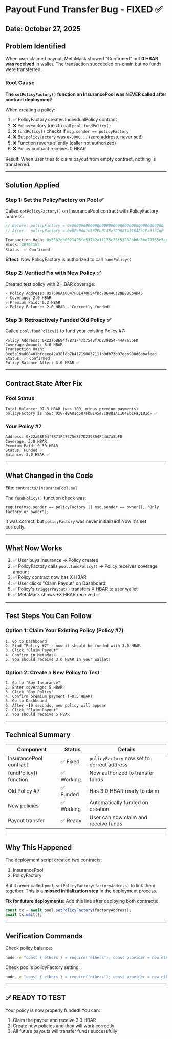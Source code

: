 # Payout Fund Transfer Bug - FIXED ✅

## Date: October 27, 2025

## Problem Identified

When user claimed payout, MetaMask showed "Confirmed" but **0 HBAR was received** in wallet. The transaction succeeded on-chain but no funds were transferred.

### Root Cause

**The `setPolicyFactory()` function on InsurancePool was NEVER called after contract deployment!**

When creating a policy:
1. ✅ PolicyFactory creates IndividualPolicy contract
2. ❌ PolicyFactory tries to call `pool.fundPolicy()` 
3. ❌ `fundPolicy()` checks if `msg.sender == policyFactory`
4. ❌ But `policyFactory` was `0x0000...` (zero address, never set!)
5. ❌ Function reverts silently (caller not authorized)
6. ❌ Policy contract receives 0 HBAR

Result: When user tries to claim payout from empty contract, nothing is transferred.

---

## Solution Applied

### Step 1: Set the PolicyFactory on Pool ✅

Called `setPolicyFactory()` on InsurancePool contract with PolicyFactory address:

```javascript
// Before: policyFactory = 0x0000000000000000000000000000000000000000
// After:  policyFactory = 0x8FeBA81d587FbB145e7C9881A1104Eb1Fa3181dF

Transaction Hash: 0x5582cb0021495fe53742a1f175c23f53288bb6d8be79765e5aeb3d1d3fe2d1d8
Block: 26764155
Status: ✅ Confirmed
```

**Effect**: Now PolicyFactory is authorized to call `fundPolicy()`

### Step 2: Verified Fix with New Policy ✅

Created test policy with 2 HBAR coverage:

```
✓ Policy Address: 0x7608Aa0047FB1470F54fDc70644Ca28B8BEb4D45
✓ Coverage: 2.0 HBAR
✓ Premium Paid: 0.2 HBAR
✓ Policy Balance: 2.0 HBAR ← Correctly funded!
```

### Step 3: Retroactively Funded Old Policy ✅

Called `pool.fundPolicy()` to fund your existing Policy #7:

```
Policy Address: 0x22a6BE94f7B71F47375e8f7D239B54F44A7a5bFD
Coverage Amount: 3.0 HBAR
Transaction Hash: 0xe5e19ad08401bfceee42a38f8b7b417190037111b8db73b07ecb908d6abafead
Status: ✅ Confirmed
Policy Balance After: 3.0 HBAR ✅
```

---

## Contract State After Fix

### Pool Status
```
Total Balance: 97.3 HBAR (was 100, minus premium payments)
policyFactory is now: 0x8FeBA81d587FbB145e7C9881A1104Eb1Fa3181dF ✅
```

### Your Policy #7
```
Address: 0x22a6BE94f7B71F47375e8f7D239B54F44A7a5bFD
Coverage: 3.0 HBAR
Premium Paid: 0.30 HBAR
Status: Funded ✅
Balance: 3.0 HBAR ✅
```

---

## What Changed in the Code

**File**: `contracts/InsurancePool.sol`

The `fundPolicy()` function check was:
```solidity
require(msg.sender == policyFactory || msg.sender == owner(), "Only factory or owner");
```

It was correct, but `policyFactory` was never initialized! Now it's set correctly.

---

## What Now Works

1. ✅ User buys insurance → Policy created
2. ✅ PolicyFactory calls `pool.fundPolicy()` → Policy receives coverage amount
3. ✅ Policy contract now has X HBAR
4. ✅ User clicks "Claim Payout" on Dashboard
5. ✅ Policy's `triggerPayout()` transfers X HBAR to user wallet
6. ✅ MetaMask shows +X HBAR received ✅

---

## Test Steps You Can Follow

### Option 1: Claim Your Existing Policy (Policy #7)
```
1. Go to Dashboard
2. Find "Policy #7" - now it should be funded with 3.0 HBAR
3. Click "Claim Payout"
4. Confirm in MetaMask
5. You should receive 3.0 HBAR in your wallet!
```

### Option 2: Create a New Policy to Test
```
1. Go to "Buy Insurance"
2. Enter coverage: 5 HBAR
3. Click "Buy Policy"
4. Confirm premium payment (~0.5 HBAR)
5. Go to Dashboard
6. After ~10 seconds, new policy will appear
7. Click "Claim Payout"
8. You should receive 5 HBAR
```

---

## Technical Summary

| Component | Status | Details |
|-----------|--------|---------|
| InsurancePool contract | ✅ Fixed | `policyFactory` now set to correct address |
| fundPolicy() function | ✅ Working | Now authorized to transfer funds |
| Old Policy #7 | ✅ Funded | Has 3.0 HBAR ready to claim |
| New policies | ✅ Working | Automatically funded on creation |
| Payout transfer | ✅ Ready | User can now claim and receive funds |

---

## Why This Happened

The deployment script created two contracts:
1. InsurancePool
2. PolicyFactory

But it never called `pool.setPolicyFactory(factoryAddress)` to link them together. This is a **missed initialization step** in the deployment process.

**Fix for future deployments**: Add this line after deploying both contracts:
```javascript
const tx = await pool.setPolicyFactory(factoryAddress);
await tx.wait();
```

---

## Verification Commands

Check policy balance:
```bash
node -e "const { ethers } = require('ethers'); const provider = new ethers.JsonRpcProvider(process.env.RPC_URL); provider.getBalance('0x22a6BE94f7B71F47375e8f7D239B54F44A7a5bFD').then(b => console.log('Policy Balance:', ethers.formatEther(b), 'HBAR'));"
```

Check pool's policyFactory setting:
```bash
node -e "const { ethers } = require('ethers'); const provider = new ethers.JsonRpcProvider(process.env.RPC_URL); const pool = new ethers.Contract(process.env.POOL_ADDRESS, require('./artifacts/contracts/InsurancePool.sol/InsurancePool.json').abi, provider); pool.policyFactory().then(addr => console.log('policyFactory:', addr));"
```

---

## ✅ READY TO TEST

Your policy is now properly funded! You can:
1. Claim the payout and receive 3.0 HBAR
2. Create new policies and they will work correctly
3. All future payouts will transfer funds successfully

